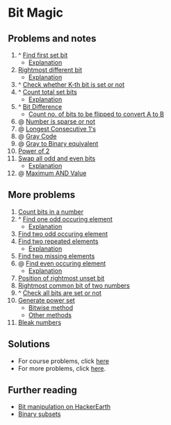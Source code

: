# Bit Magic
## Problems and notes
1. ^ [Find first set bit](https://practice.geeksforgeeks.org/problems/find-first-set-bit/0)
    - [Explanation](https://www.geeksforgeeks.org/position-of-rightmost-set-bit/)
2. [Rightmost different bit](https://practice.geeksforgeeks.org/problems/rightmost-different-bit/0)
    - [Explanation](https://www.geeksforgeeks.org/position-rightmost-different-bit/)
3. ^ [Check whether K-th bit is set or not](https://practice.geeksforgeeks.org/problems/check-whether-k-th-bit-is-set-or-not/1)
4. ^ [Count total set bits](https://practice.geeksforgeeks.org/problems/set-bits/0)
    - [Explanation](https://www.geeksforgeeks.org/count-set-bits-in-an-integer/)
5. ^ [Bit Difference](https://practice.geeksforgeeks.org/problems/bit-difference/0)
    - [Count no. of bits to be flipped to convert A to B](https://www.geeksforgeeks.org/count-number-of-bits-to-be-flipped-to-convert-a-to-b/)
6. @ [Number is sparse or not](https://practice.geeksforgeeks.org/problems/number-is-sparse-or-not/1)
7. @ [Longest Consecutive 1's](https://practice.geeksforgeeks.org/problems/longest-consecutive-1s/1)
8. @ [Gray Code](https://practice.geeksforgeeks.org/problems/gray-code/1)
9. @ [Gray to Binary equivalent](https://practice.geeksforgeeks.org/problems/gray-to-binary-equivalent/1)
10. [Power of 2](https://practice.geeksforgeeks.org/problems/power-of-2/1)
11. [Swap all odd and even bits](https://practice.geeksforgeeks.org/problems/swap-all-odd-and-even-bits/0)
    - [Explanation](https://www.geeksforgeeks.org/swap-all-odd-and-even-bits/)
12. @ [Maximum AND Value](https://practice.geeksforgeeks.org/problems/maximum-and-value/1)

## More problems
1. [Count bits in a number](https://www.geeksforgeeks.org/count-total-bits-number/)
2. ^ [Find one odd occuring element](https://practice.geeksforgeeks.org/problems/find-the-odd-occurence/0)
    - [Explanation](https://www.geeksforgeeks.org/find-the-number-occurring-odd-number-of-times/)
3. [Find two odd occuring element](https://www.geeksforgeeks.org/two-odd-occurring-elements-array-occur-even-times/)
4. [Find two repeated elements](https://practice.geeksforgeeks.org/problems/two-repeated-elements/0)
    - [Explanation](https://www.geeksforgeeks.org/find-the-two-repeating-elements-in-a-given-array/)
5. [Find two missing elements](https://www.geeksforgeeks.org/find-two-missing-numbers-set-2-xor-based-solution/)
6. @ [Find even occuring element](https://practice.geeksforgeeks.org/problems/even-occurring-elements/0)
    - [Explanation](https://www.geeksforgeeks.org/find-even-occurring-elements-array-limited-range/)
7. [Position of rightmost unset bit](https://www.geeksforgeeks.org/get-position-rightmost-unset-bit/)
8. [Rightmost common bit of two numbers](https://www.geeksforgeeks.org/position-rightmost-common-bit-two-numbers/)
9. ^ [Check all bits are set or not](https://practice.geeksforgeeks.org/problems/check-set-bits/0)
10. [Generate power set](https://practice.geeksforgeeks.org/problems/power-set/0)
    - [Bitwise method](https://www.geeksforgeeks.org/power-set/)
    - [Other methods](https://www.geeksforgeeks.org/recursive-program-to-generate-power-set/)
11. [Bleak numbers](https://practice.geeksforgeeks.org/problems/bleak-numbers/0)

## Solutions
- For course problems, click [here](https://github.com/thecoducer/GeeksForGeeks_DSA_Course_Solutions/blob/master/Bit_Magic)
- For more problems, click [here](https://github.com/thecoducer/GeeksForGeeks_DSA_Course_Solutions/tree/master/Bit_Magic/More).

## Further reading
- [Bit manipulation on HackerEarth](https://www.hackerearth.com/practice/notes/bit-manipulation/)
- [Binary subsets](http://www.keithschwarz.com/binary-subsets/)